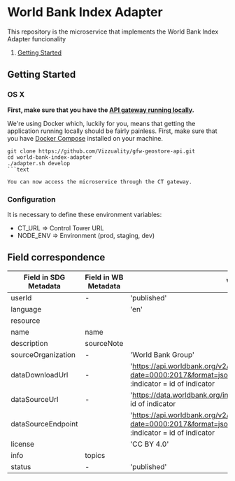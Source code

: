 # World Bank Index Adapter


This repository is the microservice that implements the World Bank Index Adapter
funcionality

1. [Getting Started](#getting-started)

## Getting Started

### OS X

**First, make sure that you have the [API gateway running
locally](https://github.com/control-tower/control-tower).**

We're using Docker which, luckily for you, means that getting the
application running locally should be fairly painless. First, make sure
that you have [Docker Compose](https://docs.docker.com/compose/install/)
installed on your machine.

```
git clone https://github.com/Vizzuality/gfw-geostore-api.git
cd world-bank-index-adapter
./adapter.sh develop
```text

You can now access the microservice through the CT gateway.

```

### Configuration

It is necessary to define these environment variables:

* CT_URL => Control Tower URL
* NODE_ENV => Environment (prod, staging, dev)

## Field correspondence


| Field in SDG Metadata     | Field in WB Metadata  | Value         |
|---------------------------|-----------------------|---------------|
| userId                    | -                     | 'published'   |
| language                  |                       | 'en'          |
| resource                  |                       |               |
| name                      | name                  |               |
| description               | sourceNote            |               |
| sourceOrganization        | -                     | 'World Bank Group' |
| dataDownloadUrl           | -                     | 'https://api.worldbank.org/v2/countries/all/indicators/:indicator?date=0000:2017&format=json&per_page=30000' with :indicator = id of indicator|
| dataSourceUrl             | -                     | 'https://data.worldbank.org/indicator/:indicator' with :indicator = id of indicator       |
| dataSourceEndpoint        |                       | 'https://api.worldbank.org/v2/countries/all/indicators/:indicator?date=0000:2017&format=json&per_page=30000' with :indicator = id of indicator|
| license                   |                       | 'CC BY 4.0'   |
| info                      | topics                |               |
| status                    | -                     | 'published'   |
